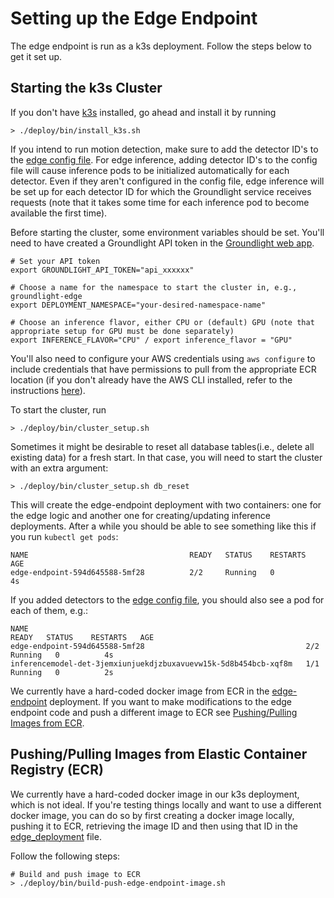 
# Setting up the Edge Endpoint

The edge endpoint is run as a k3s deployment. Follow the steps below to get it set up.

## Starting the k3s Cluster 

If you don't have [k3s](https://docs.k3s.io/) installed, go ahead and install it by running 

```shell
> ./deploy/bin/install_k3s.sh
```


If you intend to run motion detection, make sure to add the detector ID's to the 
[edge config file](../configs/edge-config.yaml). For edge inference, adding detector ID's to the config file will cause
inference pods to be initialized automatically for each detector. Even if they aren't configured in the config file, 
edge inference will be set up for each detector ID for which the Groundlight service receives requests (note that it 
takes some time for each inference pod to become available the first time).

Before starting the cluster, some environment variables should be set. You'll need to have created
a Groundlight API token in the [Groundlight web app](https://app.groundlight.ai/reef/my-account/api-tokens).
```
# Set your API token
export GROUNDLIGHT_API_TOKEN="api_xxxxxx"

# Choose a name for the namespace to start the cluster in, e.g., groundlight-edge
export DEPLOYMENT_NAMESPACE="your-desired-namespace-name"

# Choose an inference flavor, either CPU or (default) GPU (note that appropriate setup for GPU must be done separately)
export INFERENCE_FLAVOR="CPU" / export inference_flavor = "GPU"
```

You'll also need to configure your AWS credentials using `aws configure` to include credentials that have permissions to pull from the appropriate ECR location (if you don't already have the AWS CLI installed, refer to the instructions [here](https://docs.aws.amazon.com/cli/latest/userguide/getting-started-install.html)).

To start the cluster, run 
```shell 
> ./deploy/bin/cluster_setup.sh
```

Sometimes it might be desirable to reset all database tables(i.e., delete all existing data) for a fresh start. In that case, 
you will need to start the cluster with an extra argument:

```shell
> ./deploy/bin/cluster_setup.sh db_reset
```

This will create the edge-endpoint deployment with two containers: one for the edge logic and another one for creating/updating inference
deployments. After a while you should be able to see something like this if you run `kubectl get pods`:

```shell
NAME                                    READY   STATUS    RESTARTS   AGE
edge-endpoint-594d645588-5mf28          2/2     Running   0          4s
```

If you added detectors to the [edge config file](../configs/edge-config.yaml), you should also see a pod for each of them, e.g.:

```shell
NAME                                                              READY   STATUS    RESTARTS   AGE
edge-endpoint-594d645588-5mf28                                    2/2     Running   0          4s
inferencemodel-det-3jemxiunjuekdjzbuxavuevw15k-5d8b454bcb-xqf8m   1/1     Running   0          2s
```


We currently have a hard-coded docker image from ECR in the [edge-endpoint](/edge-endpoint/deploy/k3s/edge_deployment.yaml) 
deployment. If you want to make modifications to the edge endpoint code and push a different 
image to ECR see [Pushing/Pulling Images from ECR](#pushingpulling-images-from-elastic-container-registry-ecr).


## Pushing/Pulling Images from Elastic Container Registry (ECR)

We currently have a hard-coded docker image in our k3s deployment, which is not ideal. 
If you're testing things locally and want to use a different docker image, you can do so
by first creating a docker image locally, pushing it to ECR, retrieving the image ID and 
then using that ID in the [edge_deployment](/edge-endpoint/deploy/k3s/edge_deployment.yaml) file. 

Follow the following steps:

```shell
# Build and push image to ECR
> ./deploy/bin/build-push-edge-endpoint-image.sh 
```


